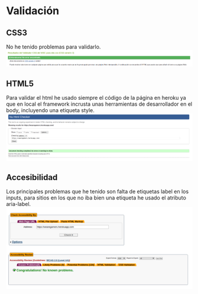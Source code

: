 Validación
==========

CSS3
---
No he tenido problemas para validarlo.
![Validación del css](images/validacion-css.png)

HTML5
-----
Para validar el html he usado siempre el código de la página en heroku
ya que en local el framework incrusta unas herramientas de desarrollador en el
body, incluyendo una etiqueta style.
![Validación del html](images/validacion-html.png)

Accesibilidad
-------------
Los principales problemas que he tenido son falta de etiquetas label en los
inputs, para sitios en los que no iba bien una etiqueta he usado el
atributo aria-label.
![Validación de accesibilidad](images/validacion-accesibilidad.png)
